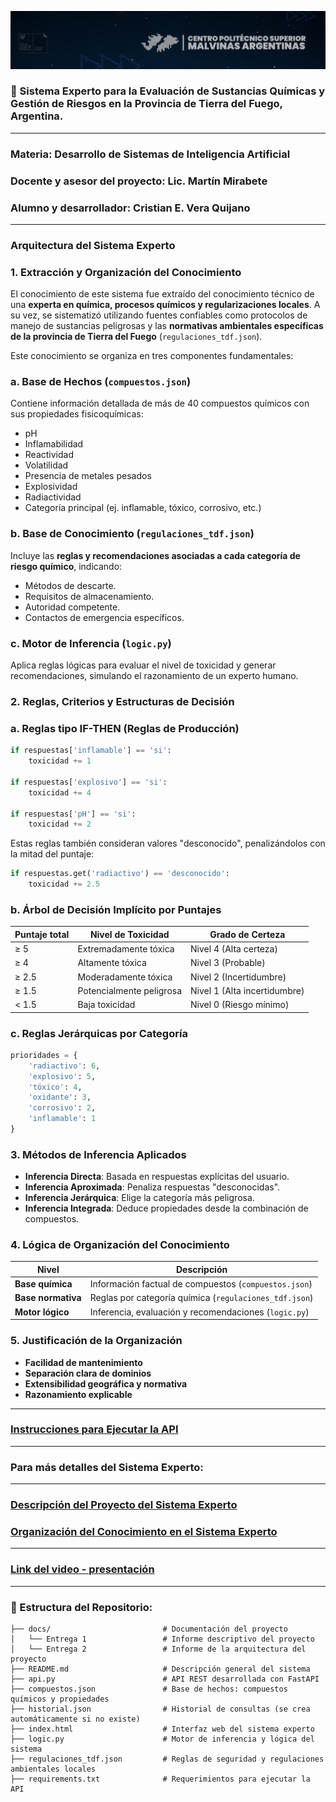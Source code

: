 ![Sistema_Experto_TDF](https://raw.githubusercontent.com/ckriztian/Energia_Electrica_TDF/refs/heads/main/reports/figures/banner_flat1.jpg)

### 🧪 Sistema Experto para la Evaluación de Sustancias Químicas y Gestión de Riesgos en la Provincia de Tierra del Fuego, Argentina. 
---
### Materia: **Desarrollo de Sistemas de Inteligencia Artificial**
### Docente y asesor del proyecto: **Lic. Martín Mirabete**
### Alumno y desarrollador: **Cristian E. Vera Quijano**
---
### Arquitectura del Sistema Experto 

### 1. Extracción y Organización del Conocimiento

El conocimiento de este sistema fue extraído del conocimiento técnico de una **experta en química, procesos químicos y regularizaciones locales**. A su vez, se sistematizó utilizando fuentes confiables como protocolos de manejo de sustancias peligrosas y las **normativas ambientales específicas de la provincia de Tierra del Fuego** (`regulaciones_tdf.json`).

Este conocimiento se organiza en tres componentes fundamentales:

### a. Base de Hechos (`compuestos.json`)
Contiene información detallada de más de 40 compuestos químicos con sus propiedades fisicoquímicas:

- pH
- Inflamabilidad
- Reactividad
- Volatilidad
- Presencia de metales pesados
- Explosividad
- Radiactividad
- Categoría principal (ej. inflamable, tóxico, corrosivo, etc.)

### b. Base de Conocimiento (`regulaciones_tdf.json`)
Incluye las **reglas y recomendaciones asociadas a cada categoría de riesgo químico**, indicando:

- Métodos de descarte.
- Requisitos de almacenamiento.
- Autoridad competente.
- Contactos de emergencia específicos.

### c. Motor de Inferencia (`logic.py`)
Aplica reglas lógicas para evaluar el nivel de toxicidad y generar recomendaciones, simulando el razonamiento de un experto humano.

### 2. Reglas, Criterios y Estructuras de Decisión

### a. Reglas tipo IF-THEN (Reglas de Producción)
```python
if respuestas['inflamable'] == 'si':
    toxicidad += 1

if respuestas['explosivo'] == 'si':
    toxicidad += 4

if respuestas['pH'] == 'si':
    toxicidad += 2
```

Estas reglas también consideran valores "desconocido", penalizándolos con la mitad del puntaje:

```python
if respuestas.get('radiactivo') == 'desconocido':
    toxicidad += 2.5
```

### b. Árbol de Decisión Implícito por Puntajes

| Puntaje total | Nivel de Toxicidad         | Grado de Certeza             |
|---------------|----------------------------|------------------------------|
| ≥ 5           | Extremadamente tóxica      | Nivel 4 (Alta certeza)       |
| ≥ 4           | Altamente tóxica           | Nivel 3 (Probable)           |
| ≥ 2.5         | Moderadamente tóxica       | Nivel 2 (Incertidumbre)      |
| ≥ 1.5         | Potencialmente peligrosa   | Nivel 1 (Alta incertidumbre) |
| < 1.5         | Baja toxicidad             | Nivel 0 (Riesgo mínimo)      |

### c. Reglas Jerárquicas por Categoría

```python
prioridades = {
    'radiactivo': 6,
    'explosivo': 5,
    'tóxico': 4,
    'oxidante': 3,
    'corrosivo': 2,
    'inflamable': 1
}
```

### 3. Métodos de Inferencia Aplicados

- **Inferencia Directa**: Basada en respuestas explícitas del usuario.
- **Inferencia Aproximada**: Penaliza respuestas "desconocidas".
- **Inferencia Jerárquica**: Elige la categoría más peligrosa.
- **Inferencia Integrada**: Deduce propiedades desde la combinación de compuestos.

### 4. Lógica de Organización del Conocimiento

| Nivel             | Descripción                                                                 |
|------------------|------------------------------------------------------------------------------|
| **Base química** | Información factual de compuestos (`compuestos.json`)                        |
| **Base normativa**| Reglas por categoría química (`regulaciones_tdf.json`)                      |
| **Motor lógico**  | Inferencia, evaluación y recomendaciones (`logic.py`)                        |

### 5. Justificación de la Organización

- **Facilidad de mantenimiento**
- **Separación clara de dominios**
- **Extensibilidad geográfica y normativa**
- **Razonamiento explicable**
___
### [Instrucciones para Ejecutar la API](https://github.com/ckriztian/Sistema_Experto_Quimico_TDF/blob/main/docs/readme.md)
___

### Para más detalles del Sistema Experto:
---
### [Descripción del Proyecto del Sistema Experto](https://github.com/ckriztian/Sistema_Experto_Quimico_TDF/blob/main/docs/Entrega%201.pdf)
### [Organización del Conocimiento en el Sistema Experto](https://github.com/ckriztian/Sistema_Experto_Quimico_TDF/blob/main/docs/Entrega%202.pdf)
---
### [Link del video - presentación](https://wwww.youtube.com)
---
 ### 📁 Estructura del Repositorio:

```
├── docs/                         # Documentación del proyecto
│   └── Entrega 1                 # Informe descriptivo del proyecto
│   └── Entrega 2                 # Informe de la arquitectura del proyecto
├── README.md                     # Descripción general del sistema
├── api.py                        # API REST desarrollada con FastAPI
├── compuestos.json               # Base de hechos: compuestos químicos y propiedades
├── historial.json                # Historial de consultas (se crea automáticamente si no existe)
├── index.html                    # Interfaz web del sistema experto
├── logic.py                      # Motor de inferencia y lógica del sistema
├── regulaciones_tdf.json         # Reglas de seguridad y regulaciones ambientales locales
├── requirements.txt              # Requerimientos para ejecutar la API
```

